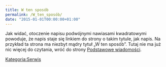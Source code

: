 ```yaml
---
title: W ten sposób
permalink: /W_ten_sposób/
date: "2015-01-01T00:00:00+01:00"
---
```


Jak widać, otoczenie napisu podwójnymi nawiasami kwadratowymi powoduje, że napis staje się linkiem do strony o takim tytule, jak napis. Na przykład ta strona ma niezbyt mądry tytuł „W ten sposób”. Tutaj nie ma już nic więcej do czytania, wróć do strony [Podstawowe wiadomości](/atopedia/Podstawowe_wiadomości "wikilink").

[Kategoria:Serwis](/atopedia/Kategoria:Serwis "wikilink")